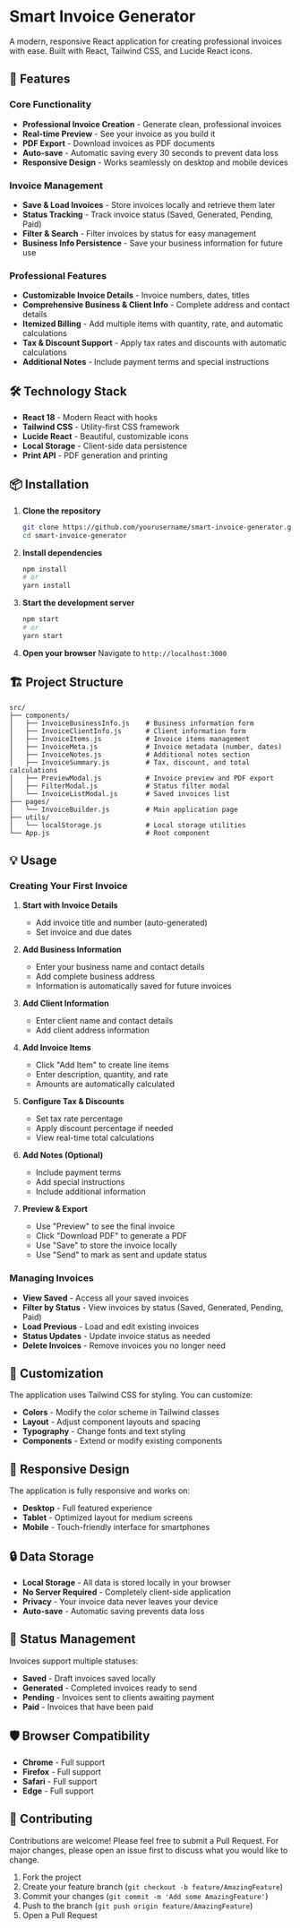 # Smart Invoice Generator

A modern, responsive React application for creating professional invoices with ease. Built with React, Tailwind CSS, and Lucide React icons.

## 🚀 Features

### Core Functionality
- **Professional Invoice Creation** - Generate clean, professional invoices
- **Real-time Preview** - See your invoice as you build it
- **PDF Export** - Download invoices as PDF documents
- **Auto-save** - Automatic saving every 30 seconds to prevent data loss
- **Responsive Design** - Works seamlessly on desktop and mobile devices

### Invoice Management
- **Save & Load Invoices** - Store invoices locally and retrieve them later
- **Status Tracking** - Track invoice status (Saved, Generated, Pending, Paid)
- **Filter & Search** - Filter invoices by status for easy management
- **Business Info Persistence** - Save your business information for future use

### Professional Features
- **Customizable Invoice Details** - Invoice numbers, dates, titles
- **Comprehensive Business & Client Info** - Complete address and contact details
- **Itemized Billing** - Add multiple items with quantity, rate, and automatic calculations
- **Tax & Discount Support** - Apply tax rates and discounts with automatic calculations
- **Additional Notes** - Include payment terms and special instructions

## 🛠️ Technology Stack

- **React 18** - Modern React with hooks
- **Tailwind CSS** - Utility-first CSS framework
- **Lucide React** - Beautiful, customizable icons
- **Local Storage** - Client-side data persistence
- **Print API** - PDF generation and printing

## 📦 Installation

1. **Clone the repository**
   ```bash
   git clone https://github.com/yourusername/smart-invoice-generator.git
   cd smart-invoice-generator
   ```

2. **Install dependencies**
   ```bash
   npm install
   # or
   yarn install
   ```

3. **Start the development server**
   ```bash
   npm start
   # or
   yarn start
   ```

4. **Open your browser**
   Navigate to `http://localhost:3000`

## 🏗️ Project Structure

```
src/
├── components/
│   ├── InvoiceBusinessInfo.js    # Business information form
│   ├── InvoiceClientInfo.js      # Client information form
│   ├── InvoiceItems.js           # Invoice items management
│   ├── InvoiceMeta.js            # Invoice metadata (number, dates)
│   ├── InvoiceNotes.js           # Additional notes section
│   ├── InvoiceSummary.js         # Tax, discount, and total calculations
│   ├── PreviewModal.js           # Invoice preview and PDF export
│   ├── FilterModal.js            # Status filter modal
│   └── InvoiceListModal.js       # Saved invoices list
├── pages/
│   └── InvoiceBuilder.js         # Main application page
├── utils/
│   └── localStorage.js           # Local storage utilities
└── App.js                        # Root component
```

## 💡 Usage

### Creating Your First Invoice

1. **Start with Invoice Details**
   - Add invoice title and number (auto-generated)
   - Set invoice and due dates

2. **Add Business Information**
   - Enter your business name and contact details
   - Add complete business address
   - Information is automatically saved for future invoices

3. **Add Client Information**
   - Enter client name and contact details
   - Add client address information

4. **Add Invoice Items**
   - Click "Add Item" to create line items
   - Enter description, quantity, and rate
   - Amounts are automatically calculated

5. **Configure Tax & Discounts**
   - Set tax rate percentage
   - Apply discount percentage if needed
   - View real-time total calculations

6. **Add Notes (Optional)**
   - Include payment terms
   - Add special instructions
   - Include additional information

7. **Preview & Export**
   - Use "Preview" to see the final invoice
   - Click "Download PDF" to generate a PDF
   - Use "Save" to store the invoice locally
   - Use "Send" to mark as sent and update status

### Managing Invoices

- **View Saved** - Access all your saved invoices
- **Filter by Status** - View invoices by status (Saved, Generated, Pending, Paid)
- **Load Previous** - Load and edit existing invoices
- **Status Updates** - Update invoice status as needed
- **Delete Invoices** - Remove invoices you no longer need

## 🎨 Customization

The application uses Tailwind CSS for styling. You can customize:

- **Colors** - Modify the color scheme in Tailwind classes
- **Layout** - Adjust component layouts and spacing
- **Typography** - Change fonts and text styling
- **Components** - Extend or modify existing components

## 📱 Responsive Design

The application is fully responsive and works on:
- **Desktop** - Full featured experience
- **Tablet** - Optimized layout for medium screens
- **Mobile** - Touch-friendly interface for smartphones

## 🔒 Data Storage

- **Local Storage** - All data is stored locally in your browser
- **No Server Required** - Completely client-side application
- **Privacy** - Your invoice data never leaves your device
- **Auto-save** - Automatic saving prevents data loss

## 🚦 Status Management

Invoices support multiple statuses:
- **Saved** - Draft invoices saved locally
- **Generated** - Completed invoices ready to send
- **Pending** - Invoices sent to clients awaiting payment
- **Paid** - Invoices that have been paid

## 🛡️ Browser Compatibility

- **Chrome** - Full support
- **Firefox** - Full support
- **Safari** - Full support
- **Edge** - Full support

## 🤝 Contributing

Contributions are welcome! Please feel free to submit a Pull Request. For major changes, please open an issue first to discuss what you would like to change.

1. Fork the project
2. Create your feature branch (`git checkout -b feature/AmazingFeature`)
3. Commit your changes (`git commit -m 'Add some AmazingFeature'`)
4. Push to the branch (`git push origin feature/AmazingFeature`)
5. Open a Pull Request

